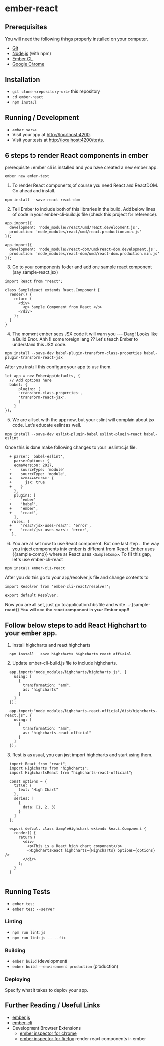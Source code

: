 # ember-react

## Prerequisites

You will need the following things properly installed on your computer.

- [Git](https://git-scm.com/)
- [Node.js](https://nodejs.org/) (with npm)
- [Ember CLI](https://ember-cli.com/)
- [Google Chrome](https://google.com/chrome/)

## Installation

- `git clone <repository-url>` this repository
- `cd ember-react`
- `npm install`

## Running / Development

- `ember serve`
- Visit your app at [http://localhost:4200](http://localhost:4200).
- Visit your tests at [http://localhost:4200/tests](http://localhost:4200/tests).

## 6 steps to render React components in ember

prerequisite : ember cli is installed and you have created a new ember app.

```
ember new ember-test
```

1. To render React components,of course you need React and ReactDOM. Go ahead and install.

```
npm install --save react react-dom
```

2. Tell Ember to include both of this libraries in the build. Add below lines of code in your ember-cli-build.js file (check this project for reference).

```
app.import({
  development: 'node_modules/react/umd/react.development.js',
  production: 'node_modules/react/umd/react.production.min.js'
});

app.import({
  development: 'node_modules/react-dom/umd/react-dom.development.js',
  production: 'node_modules/react-dom/umd/react-dom.production.min.js'
});
```

3. Go to your components folder and add one sample react component (say sample-react.jsx)

```
import React from "react";

class SampleReact extends React.Component {
  render() {
    return (
      <div>
        <p> Sample Component from React </p>
      </div>
    );
  }
}
```

4. The moment ember sees JSX code it will warn you --- Dang! Looks like a Build Error.
   Ahh !! some foreign lang ??
   Let's teach Ember to understand this JSX code.

```
npm install --save-dev babel-plugin-transform-class-properties babel-plugin-transform-react-jsx
```

After you install this configure your app to use them.

```
let app = new EmberApp(defaults, {
  // Add options here
  babel: {
      plugins: [
      'transform-class-properties',
      'transform-react-jsx',
      ]
    }
});
```

5. We are all set with the app now, but your eslint will complain about jsx code. Let's educate eslint as well.

```
npm install --save-dev eslint-plugin-babel eslint-plugin-react babel-eslint
```

Once this is done make following changes to your .eslintrc.js file.

```
  + parser: 'babel-eslint',
    parserOptions: {
    ecmaVersion: 2017,
  -    sourceType: 'module'
  +    sourceType: 'module',
  +    ecmaFeatures: {
  +      jsx: true
  +    }
    },
    plugins: [
  -    'ember'
  +    'babel',
  +    'ember',
  +    'react',
    ],
   rules: {
  +    'react/jsx-uses-react': 'error',
  +    'react/jsx-uses-vars': 'error',
   },
```

6. You are all set now to use React component. But one last step .. the way you inject components into ember is different from React. Ember uses {{sample-comp}} where as React uses `<SampleComp>`.
   To fill this gap, let's use ember-cli-react

```
npm install ember-cli-react
```

After you do this go to your app/resolver.js file and change contents to

```
import Resolver from 'ember-cli-react/resolver';

export default Resolver;

```

Now you are all set, just go to application.hbs file and write ...{{sample-react}} You will see the react component in your Ember app!!

## Follow below steps to add React Highchart to your ember app.

1. Install highcharts and react highcharts

```
  npm install --save highcharts highcharts-react-official
```

2. Update ember-cli-build.js file to include highcharts.

```
  app.import("node_modules/highcharts/highcharts.js", {
    using: [
      {
        transformation: "amd",
        as: "highcharts"
      }
    ]
  });

  app.import("node_modules/highcharts-react-official/dist/highcharts-react.js", {
    using: [
      {
        transformation: "amd",
        as: "highcharts-react-official"
      }
    ]
  });

```

3. Rest is as usual, you can just import highcharts and start using them.

```
  import React from "react";
  import Highcharts from "highcharts";
  import HighchartsReact from "highcharts-react-official";

  const options = {
    title: {
      text: "High Chart"
    },
    series: [
      {
        data: [1, 2, 3]
      }
    ]
  };

  export default class SampleHighchart extends React.Component {
    render() {
      return (
        <div>
          <p>This is a React high chart component</p>
          <HighchartsReact highcharts={Highcharts} options={options} />
        </div>
      );
    }
  }


```

## Running Tests

- `ember test`
- `ember test --server`

### Linting

- `npm run lint:js`
- `npm run lint:js -- --fix`

### Building

- `ember build` (development)
- `ember build --environment production` (production)

### Deploying

Specify what it takes to deploy your app.

## Further Reading / Useful Links

- [ember.js](https://emberjs.com/)
- [ember-cli](https://ember-cli.com/)
- Development Browser Extensions
  - [ember inspector for chrome](https://chrome.google.com/webstore/detail/ember-inspector/bmdblncegkenkacieihfhpjfppoconhi)
  - [ember inspector for firefox](https://addons.mozilla.org/en-US/firefox/addon/ember-inspector/)
    render react components in ember

```

```
